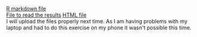 [R markdown file](https://e908363ca3854b85b973d6f7de2508d8.app.rstudio.cloud/?view=source_window_whgmupl9sc7nn
)  
[File to read the results](https://rpubs.com/cell0126/exercise1rmd)
[HTML file](https://e908363ca3854b85b973d6f7de2508d8.app.rstudio.cloud/?view=source_window_w1eg3jse44og9)  
I will upload the files properly next time. As I am having problems with my laptop and had to do this exercise on my phone it wasn't possible this time.
